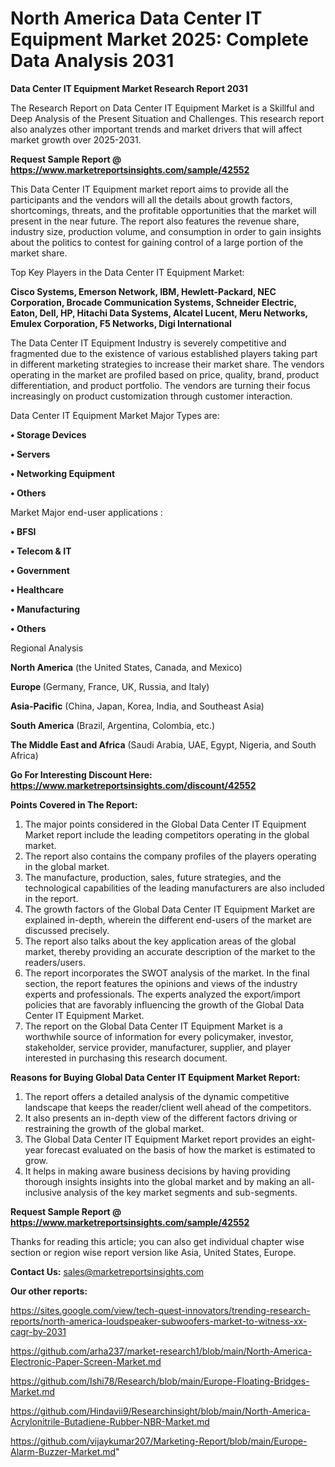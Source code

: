 # North America Data Center IT Equipment Market 2025: Complete Data Analysis 2031

<strong>Data Center IT Equipment Market Research Report 2031</strong>

The Research Report on Data Center IT Equipment Market is a Skillful and Deep Analysis of the Present Situation and Challenges. This research report also analyzes other important trends and market drivers that will affect market growth over 2025-2031.

<strong>Request Sample Report @ <a href=https://www.marketreportsinsights.com/sample/42552>https://www.marketreportsinsights.com/sample/42552</a></strong>

This Data Center IT Equipment market report aims to provide all the participants and the vendors will all the details about growth factors, shortcomings, threats, and the profitable opportunities that the market will present in the near future. The report also features the revenue share, industry size, production volume, and consumption in order to gain insights about the politics to contest for gaining control of a large portion of the market share.

Top Key Players in the Data Center IT Equipment Market:

<strong>Cisco Systems, Emerson Network, IBM, Hewlett-Packard, NEC Corporation, Brocade Communication Systems, Schneider Electric, Eaton, Dell, HP, Hitachi Data Systems, Alcatel Lucent, Meru Networks, Emulex Corporation, F5 Networks, Digi International</strong>

The Data Center IT Equipment Industry is severely competitive and fragmented due to the existence of various established players taking part in different marketing strategies to increase their market share. The vendors operating in the market are profiled based on price, quality, brand, product differentiation, and product portfolio. The vendors are turning their focus increasingly on product customization through customer interaction.

Data Center IT Equipment Market Major Types are:

<strong>•  Storage Devices

•  Servers

•  Networking Equipment

•  Others</strong>

Market Major end-user applications :

<strong>•  BFSI

•  Telecom & IT

•  Government

•  Healthcare

•  Manufacturing

•  Others</strong>

Regional Analysis

</u><strong><b>North America</b></strong> (the United States, Canada, and Mexico)

<strong><b>Europe </b></strong>(Germany, France, UK, Russia, and Italy)

<strong><b>Asia-Pacific</b></strong> (China, Japan, Korea, India, and Southeast Asia)

<strong><b>South America</b></strong> (Brazil, Argentina, Colombia, etc.)

<strong><b>The Middle East and Africa</b></strong> (Saudi Arabia, UAE, Egypt, Nigeria, and South Africa)

<strong>Go For Interesting Discount Here: <a href=https://www.marketreportsinsights.com/discount/42552>https://www.marketreportsinsights.com/discount/42552</a></strong>

<strong>Points Covered in The Report:</strong>
<ol>
  <li>The major points considered in the Global Data Center IT Equipment Market report include the leading competitors operating in the global market.</li>
  <li>The report also contains the company profiles of the players operating in the global market.</li>
  <li>The manufacture, production, sales, future strategies, and the technological capabilities of the leading manufacturers are also included in the report.</li>
  <li>The growth factors of the Global Data Center IT Equipment Market are explained in-depth, wherein the different end-users of the market are discussed precisely.</li>
  <li>The report also talks about the key application areas of the global market, thereby providing an accurate description of the market to the readers/users.</li>
  <li>The report incorporates the SWOT analysis of the market. In the final section, the report features the opinions and views of the industry experts and professionals. The experts analyzed the export/import policies that are favorably influencing the growth of the Global Data Center IT Equipment Market.</li>
  <li>The report on the Global Data Center IT Equipment Market is a worthwhile source of information for every policymaker, investor, stakeholder, service provider, manufacturer, supplier, and player interested in purchasing this research document.</li>
</ol>
<strong>Reasons for Buying Global Data Center IT Equipment Market Report:</strong>

<ol>
  <li>The report offers a detailed analysis of the dynamic competitive landscape that keeps the reader/client well ahead of the competitors.</li>
  <li>It also presents an in-depth view of the different factors driving or restraining the growth of the global market.</li>
  <li>The Global Data Center IT Equipment Market report provides an eight-year forecast evaluated on the basis of how the market is estimated to grow.</li>
  <li>It helps in making aware business decisions by having providing thorough insights insights into the global market and by making an all-inclusive analysis of the key market segments and sub-segments.</li>
</ol>
<strong>Request Sample Report @ <a href=https://www.marketreportsinsights.com/sample/42552>https://www.marketreportsinsights.com/sample/42552</a></strong>


Thanks for reading this article; you can also get individual chapter wise section or region wise report version like Asia, United States, Europe.

<strong>Contact Us:</strong>
sales@marketreportsinsights.com

<strong>Our other reports:</strong>

<a href=https://sites.google.com/view/tech-quest-innovators/trending-research-reports/north-america-loudspeaker-subwoofers-market-to-witness-xx-cagr-by-2031>https://sites.google.com/view/tech-quest-innovators/trending-research-reports/north-america-loudspeaker-subwoofers-market-to-witness-xx-cagr-by-2031</a>

<a href=https://github.com/arha237/market-research1/blob/main/North-America-Electronic-Paper-Screen-Market.md>https://github.com/arha237/market-research1/blob/main/North-America-Electronic-Paper-Screen-Market.md</a>

<a href=https://github.com/Ishi78/Research/blob/main/Europe-Floating-Bridges-Market.md>https://github.com/Ishi78/Research/blob/main/Europe-Floating-Bridges-Market.md</a>

<a href=https://github.com/Hindavii9/Researchinsight/blob/main/North-America-Acrylonitrile-Butadiene-Rubber-NBR-Market.md>https://github.com/Hindavii9/Researchinsight/blob/main/North-America-Acrylonitrile-Butadiene-Rubber-NBR-Market.md</a>

<a href=https://github.com/vijaykumar207/Marketing-Report/blob/main/Europe-Alarm-Buzzer-Market.md>https://github.com/vijaykumar207/Marketing-Report/blob/main/Europe-Alarm-Buzzer-Market.md</a>"
